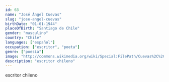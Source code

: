 ```yaml
---
id: 63
name: "José Ángel Cuevas"
slug: "jose-angel-cuevas"
birthDate: "01-01-1944"
placeOfBirth: "Santiago de Chile"
gender: "masculino"
country: "Chile"
languages: ["español"]
occupation: ["escritor", "poeta"]
genre: ["poesía"]
image: "http://commons.wikimedia.org/wiki/Special:FilePath/Cuevas%2C%2C%20Jose%20Angel%20-FILSA%2020181105%20fRF03.jpg"
description: "escritor chileno"
---
```


escritor chileno
